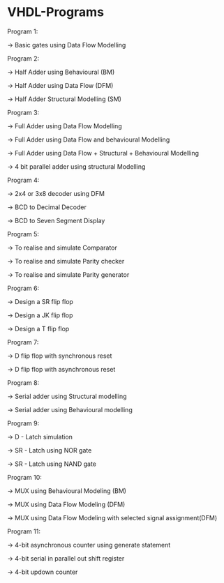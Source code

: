 # VHDL-Programs

Program 1:

->  Basic gates using Data Flow Modelling

Program 2:

->  Half Adder using Behavioural (BM)

->  Half Adder using Data Flow (DFM)

->  Half Adder Structural Modelling (SM)

Program 3:

->  Full Adder using Data Flow Modelling

->  Full Adder using Data Flow and behavioural Modelling

->  Full Adder using Data Flow + Structural + Behavioural Modelling

->  4 bit parallel adder using structural Modelling

Program 4:

->  2x4 or 3x8 decoder using DFM

->  BCD to Decimal Decoder

->  BCD to Seven Segment Display

Program 5:

->  To realise and simulate Comparator

->  To realise and simulate Parity checker

->  To realise and simulate Parity generator

Program 6:

->  Design a SR flip flop

->  Design a JK flip flop

->  Design a T flip flop

Program 7:

->  D flip flop with synchronous reset

->  D flip flop with asynchronous reset

Program 8:

->  Serial adder using Structural modelling

->  Serial adder using Behavioural modelling

Program 9:

->  D - Latch simulation

->  SR - Latch using NOR gate

->  SR - Latch using NAND gate

Program 10:

->  MUX using Behavioural Modeling (BM)

->  MUX using Data Flow Modeling (DFM)

->  MUX using Data Flow Modeling with selected signal assignment(DFM)

Program 11:

->  4-bit asynchronous counter using generate statement

->  4-bit serial in parallel out shift register

->  4-bit updown counter 

